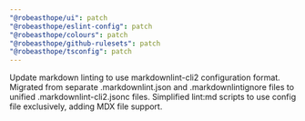 ```yaml
---
"@robeasthope/ui": patch
"@robeasthope/eslint-config": patch
"@robeasthope/colours": patch
"@robeasthope/github-rulesets": patch
"@robeasthope/tsconfig": patch
---
```


Update markdown linting to use markdownlint-cli2 configuration format. Migrated from separate .markdownlint.json and .markdownlintignore files to unified .markdownlint-cli2.jsonc files. Simplified lint:md scripts to use config file exclusively, adding MDX file support.
